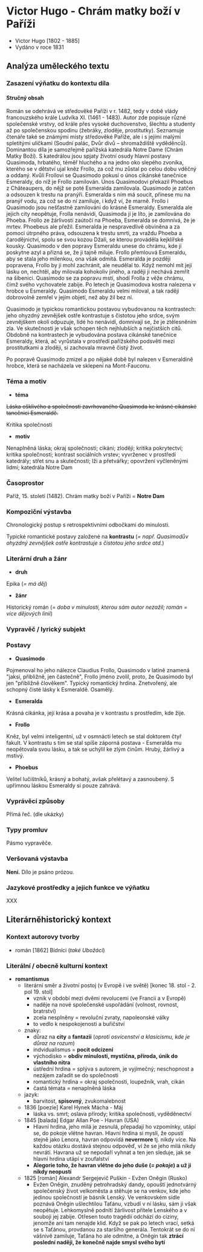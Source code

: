 # Victor Hugo - Chrám matky boží v Paříži

- Victor Hugo [1802 - 1885]
- Vydáno v roce 1831

## Analýza uměleckého textu

### Zasazení výňatku do kontextu díla

#### Stručný obsah

Román se odehrává ve středověké Paříži v r. 1482, tedy v době vlády francouzského krále Ludvíka XI. (1461 - 1483). Autor zde popisuje různé společenské vrstvy, od krále přes vysoké duchovenstvo, šlechtu a studenty až po společenskou spodinu (žebráky, zloděje, prostitutky). Seznamuje čtenáře také se známými místy středověké Paříže, ale i s jejími malými spletitými uličkami (Soudní palác, Dvůr divů – shromaždiště vyděděnců). Dominantou díla je samozřejmě pařížská katedrála Notre Dame (Chrám Matky Boží). S katedrálou jsou spjaty životní osudy hlavní postavy Quasimoda, hrbatého, téměř hluchého a na jedno oko slepého zvoníka, kterého se v dětství ujal kněz Frollo, za což mu zůstal po celou dobu vděčný a oddaný. Kvůli Frollovi se Quasimodo pokusí o únos cikánské tanečnice Esmeraldy, do níž je Frollo zamilován. Únos Quasimodovi překazil Phoebus z Châteaupers, do nějž se poté Esmeralda zamilovala. Quasimodo je zatčen a odsouzen k trestu na pranýři. Esmeralda s ním má soucit, přinese mu na pranýř vodu, za což se do ní zamiluje, i když ví, že marně. Frollo i Quasimodo jsou nešťastně zamilováni do krásné Esmeraldy. Esmeralda ale jejich city neopětuje, Frolla nenávidí, Quasimoda jí je líto, je zamilována do Phoeba. Frollo ze žárlivosti zaútočí na Phoeba, Esmeralda se domnívá, že je mrtev. Phoebeus ale přežil. Esmeralda je nespravedlivě obviněna a za pomoci útrpného práva, odsouzena k trestu smrti, za vraždu Phoeba a čarodějnictví, spolu se svou kozou Džali, se kterou prováděla kejklířské kousky. Quasimodo v den popravy Esmeraldu unese do chrámu, kde jí poskytne azyl a přizná se, že ji tajně miluje. Frollo přemlouvá Esmeraldu, aby se stala jeho milenkou, ona však odmítá. Esmeralda je později popravena, Frollo by ji mohl zachránit, ale neudělal to. Když nemohl mít její lásku on, nechtěl, aby milovala kohokoliv jiného, a raději ji nechává zemřít na šibenici. Quasimodo se za popravu mstí, shodí Frolla z věže chrámu, čímž svého vychovatele zabije. Po letech je Quasimodova kostra nalezena v hrobce u Esmeraldy. Quasimodo Esmeraldu velmi miloval, a tak raději dobrovolně zemřel v jejím objetí, než aby žil bez ní.

Quasimodo je typickou romantickou postavou vybudovanou na kontrastech: jeho ohyzdný zevnějšek ostře kontrastuje s čistotou jeho srdce, svým zevnějškem okolí odpuzuje, lidé ho nenávidí, domnívají se, že je ztělesněním zla. Ve skutečnosti je však schopen těch nejhlubších a nejčistších citů. Obdobně na kontrastech je vybudována postava cikánské tanečnice Esmeraldy, která, ač vyrůstala v prostředí pařížského podsvětí mezi prostitutkami a zloději, si zachovala mravně čistý život.

Po popravě Quasimodo zmizel a po nějaké době byl nalezen v Esmeraldině hrobce, která se nacházela ve sklepení na Mont-Fauconu.

### Téma a motiv

- **téma**

~~Láska ošklivého a společnosti zavrhovaného Quasimoda ke krásné cikánské tanečnici Esmeraldě.~~

Kritika společnosti

- **motiv**

Nenaplněná láska; okraj společnosti; cikáni; zloději; kritika pokrytectví; kritika společnosti; kontrast sociálních vrstev; vyvrženec v prostředí katedrály; střet snu a skutečnosti; lži a přetvářky; opovržení vyčleněnými lidmi; katedrála Notre Dam

### Časoprostor

Paříž, 15. století (1482). Chrám matky boží v Paříži = **Notre Dam**

### Kompoziční výstavba

Chronologický postup s retrospektivními odbočkami do minulosti.

Typické romantické postavy založené na **kontrastu** (*= např. Quasimodův ohyzdný zevnějšek ostře kontrastuje s čistotou jeho srdce atd.*)

### Literární druh a žánr

- **druh**

Epika (*= má děj*)

- **žánr**

Historický román (*= doba v minulosti, kterou sám autor nezažil; román = více dějových linií*)

### Vypravěč / lyrický subjekt

### Postavy

- **Quasimodo**

Pojmenoval ho jeho nálezce Claudius Frollo, Quasimodo v latině znamená "jaksi, přibližně, jen částečně", Frollo jméno zvolil, proto, že Quasimodo byl jen "přibližně člověkem". Typický romantický hrdina. Znetvořený, ale schopný čisté lásky k Esmeraldě. Osamělý.

- **Esmeralda**

Krásná cikánka, její krása a povaha je v kontrastu s prostředím, kde žije.

- **Frollo**

Kněz, byl velmi inteligentní, už v osmnácti letech se stal doktorem čtyř fakult. V kontrastu s tím se stal spíše záporná postava - Esmeralda mu neopětovala svou lásku, a tak se uchýlil ke zlým činům. Hrubý, žárlivý a mstivý. 

- **Phoebus**

Velitel lučištníků, krásný a bohatý, avšak přelétavý a zasnoubený. S upřímnou láskou Esmeraldy si pouze zahrává.

### Vyprávěcí způsoby

Přímá řeč. (dle ukázky)

### Typy promluv

Pásmo vypravěče.

### Veršovaná výstavba

**Není.** Dílo je psáno prózou.

### Jazykové prostředky a jejich funkce ve výňatku

XXX

## Literárněhistorický kontext
### Kontext autorovy tvorby

- román [1862] Bídníci (*také Ubožáci*)

### Literální / obecně kulturní kontext

- **romantismus**
  - literární směr a životní postoj (v Evropě i ve světě) [konec 18. stol - 2. pol 19. stol]
    - vznik v období mezi dvěmi revolucemi (ve Francii a v Evropě)
    - naděje na nové společenské uspořádání (volnost, rovnost, bratrství)
    - zcela nesplněny = revoluční zvraty, napoleonské války
    - to vedlo k nespokojenosti a buřičství
  - znaky:
    - důraz na **city** a **fantazii** (*oproti osvicenství a klasicismu, kde je důraz na rozum*)
    - indvidualismus = **pocit odcizení**
    - východisko = **obdiv minulosti, mystična, příroda, únik do vlastního nitra**
    - ústřední hrdina = splýva s autorem, je vyjímečný; neschopnost a nezájem zařadit se do společnosti
    - romantický hrdina = okraj společnosti, loupežník, vrah, cikán
    - častá témata = nenaplněná láska
  - jazyk:
    - barvitost, **spisovný**, zvukomalebnost
  - 1836 [poezie] Karel Hynek Mácha - Máj
    - láska vs. smrt; oslava přírody; kritika společnosti, vyděděnectví
  - 1845 [balada] Edgar Allan Poe - Havran (USA)
    - Hlavní hrdina, jeho milá je zesnulá, přepadají ho vzpomínky, utápí se, do pokoje vlétne havran. Hlavní hrdina si myslí, že opustí stejně jako Lenora, havran odpovídá **nevermore** tj. nikdy více. Na každou otázku dostává stejnou odpověď, ví že se jeho milá nikdy nevrátí. Havrana už se nepodaří vyhnat a ten jen sleduje, jak se hlavní hrdina utápí v zoufalství
    - **Alegorie toho, že havran vlétne do jeho duše (*= pokoje*) a už ji nikdy neopustí**
  - 1825 [román] Alexandr Sergejevič Puškin - Evžen Oněgin (Rusko)
    - Evžen Oněgin, znuděný petrohradský dandy, opouští jednotvárný společenský život velkoměsta a stěhuje se na venkov, kde jeho jedinou společností je básník Lenský. Ve venkovském sídle poznává Oněgin ušlechtilou Taťánu, vzbudí v ní lásku, sám ji však neopětuje. Lehkomyslně podnítí žárlivost přítele Lenského a v souboji jej zabije. Otřesen touto tragédií odchází do ciziny, jenomže ani tam nenajde klid. Když se pak po letech vrací, setká se s Taťánou, provdanou za staršího generála. Tentokrát se do ní vášnivě zamiluje, Taťána ho ale odmítne, a Oněgin tak **ztrácí poslední naději, že konečně najde smysl svého bytí**
